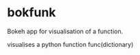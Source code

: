# bokfunk
Bokeh app for visualisation of a function. 


visualises a python function func(dictionary)
